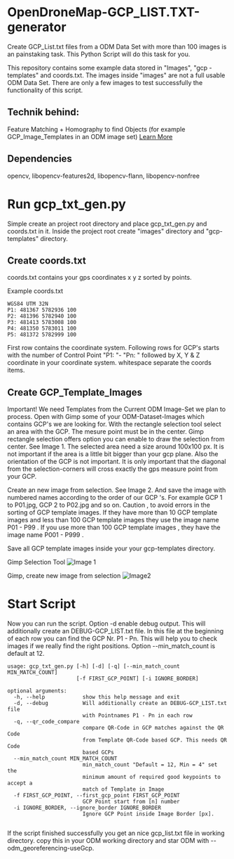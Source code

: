 # OpenDroneMap-GCP_LIST.TXT-generator

Create GCP_List.txt files from a ODM Data Set with more than 100 images is an painstaking task. This Python Script will do this task for you.

This repository contains some example data stored in "Images", "gcp -templates" and coords.txt. The images inside "images" are not a full usable ODM Data Set. There are only a few images to test successfully the functionality of this script.

## Technik behind:
Feature Matching + Homography to find Objects (for example GCP_Image_Templates in an ODM image set)
[Learn More](http://docs.opencv.org/3.0-beta/doc/py_tutorials/py_feature2d/py_feature_homography/py_feature_homography.html)

## Dependencies
opencv, libopencv-features2d, libopencv-flann, libopencv-nonfree

# Run gcp_txt_gen.py

Simple create an project root directory and place gcp_txt_gen.py and coords.txt in it. Inside the project root create "images" directory and "gcp-templates" directory.  

## Create coords.txt
coords.txt contains your gps coordinates x y z sorted by points.

Example coords.txt
```
WGS84 UTM 32N
P1: 481367 5782936 100
P2: 481396 5782940 100
P3: 481413 5783008 100
P4: 481350 5783011 100
P5: 481372 5782999 100
```
First row contains the coordinate system. 
Following rows for GCP's starts with the number of Control Point "P1: "- "Pn: " followed by  X, Y & Z coordinate in your coordinate system. whitespace separate the coords items.

## Create GCP_Template_Images
Important! We need Templates from the Current ODM Image-Set we plan to process. 
Open with Gimp some of your ODM-Dataset-Images which contains GCP's we are looking for.
With the rectangle selection tool select an area with the GCP. The mesure point must be in the center. Gimp rectangle selection offers option you can enable to draw the selection from center. See Image 1. The selected area need a size around 100x100 px. It is not important if the area is a little bit bigger than your gcp plane. Also the orientation of the GCP is not important. It is only important that the diagonal from the selection-corners will cross exactly the gps measure point from your GCP.

Create an new image from selection. See Image 2. And save the image with numbered names according to the order of our GCP 's.
For example GCP 1 to P01.jpg, GCP 2 to P02.jpg and so on.
Caution , to avoid errors in the sorting of GCP template images. If they have more than 10 GCP template images and less than 100 GCP template images they use the image name P01 - P99 . If you use more than 100 GCP template images , they have the image name P001 - P999 .

Save all GCP template images inside your your gcp-templates directory.

Gimp Selection Tool
![Image 1](https://github.com/wolkstein/OpenDroneMap-GCP_LIST.TXT-generator/raw/master/doc/CREATE_GCP_TEMPLATE_GIMP_1.jpg "Make GCP selection")

Gimp, create new image from selection
![Image2](https://github.com/wolkstein/OpenDroneMap-GCP_LIST.TXT-generator/raw/master/doc/CREATE_GCP_TEMPLATE_GIMP_2.jpg "Create new image from selection")

# Start Script
Now you can run the script.
Option -d enable debug output. This will additionally create an DEBUG-GCP_LIST.txt file. In this file at the beginning of each row you can find the GCP Nr. P1 - Pn. This will help you to check images if we really find the right positions. Option --min_match_count is default at 12. 
```
usage: gcp_txt_gen.py [-h] [-d] [-q] [--min_match_count MIN_MATCH_COUNT]
                      [-f FIRST_GCP_POINT] [-i IGNORE_BORDER]

optional arguments:
  -h, --help            show this help message and exit
  -d, --debug           Will additionally create an DEBUG-GCP_LIST.txt file
                        with Pointnames P1 - Pn in each row
  -q, --qr_code_compare
                        compare QR-Code in GCP matches against the QR Code
                        from Template QR-Code based GCP. This needs QR Code
                        based GCPs
  --min_match_count MIN_MATCH_COUNT
                        min_match_count "Default = 12, Min = 4" set the
                        minimum amount of required good keypoints to accept a
                        match of Template in Image
  -f FIRST_GCP_POINT, --first_gcp_point FIRST_GCP_POINT
                        GCP Point start from [n] number
  -i IGNORE_BORDER, --ignore_border IGNORE_BORDER
                        Ignore GCP Point inside Image Border [px].


```
If the script finished successfully you get an nice gcp_list.txt file in working directory.
copy this in your ODM working directory and star ODM with  --odm_georeferencing-useGcp.

